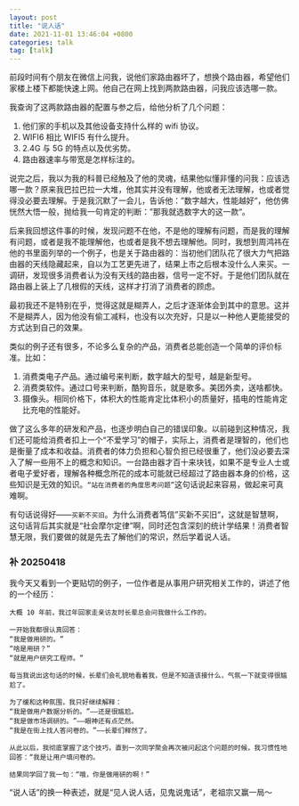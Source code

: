 ```yaml
---
layout: post
title: "说人话"
date: 2021-11-01 13:46:04 +0800
categories: talk
tag: [talk]
---
```


前段时间有个朋友在微信上问我，说他们家路由器坏了，想换个路由器，希望他们家楼上楼下都能快速上网。他自己在网上找到两款路由器，问我应该选哪一款。

<!-- more -->

我查询了这两款路由器的配置与参之后，给他分析了几个问题：

1. 他们家的手机以及其他设备支持什么样的 wifi 协议。
2. WIFI6 相比 WIFI5 有什么提升。
3. 2.4G 与 5G 的特点以及优劣势。
4. 路由器速率与带宽是怎样标注的。

说完之后，我以为我的科普已经触及了他的灵魂，结果他似懂非懂的问我：应该选哪一款？原来我巴拉巴拉一大堆，他其实并没有理解，他或者无法理解，也或者觉得没必要去理解。于是我沉默了一会儿，告诉他：”数字越大，性能越好“，他仿佛恍然大悟一般，抛给我一句肯定的判断：”那我就选数字大的这一款“。

后来我回想这件事的时候，发现问题不在他，不是他的理解有问题，而是我的理解有问题，或者是我不能理解他，也或者是我不想去理解他。同时，我想到周鸿祎在他的书里面列举的一个例子，也是关于路由器的：当初他们团队花了很大力气把路由器的天线隐藏起来，自以为工艺更先进了，结果上市之后根本没什么人来买。一调研，发现很多消费者认为没有天线的路由器，信号一定不好。于是他们团队就在路由器上装上了几根假的天线，这样才打消了消费者的顾虑。

最初我还不是特别在乎，觉得这就是糊弄人，之后才逐渐体会到其中的意思。这并不是糊弄人，因为他没有偷工减料，也没有以次充好，只是以一种他人更能接受的方式达到自己的效果。

类似的例子还有很多，不论多么复杂的产品，消费者总能创造一个简单的评价标准。比如：

1. 消费类电子产品。通过编号来判断，数字越大的型号，越是新型号。
2. 消费类软件。通过口号来判断，酷狗音乐，就是歌多。美团外卖，送啥都快。
3. 摄像头。相同价格下，体积大的性能肯定比体积小的质量好，插电的性能肯定比充电的性能好。

做了这么多年的研发和产品，也逐步明白自己的错误印象。以前碰到这种情况，我们还可能给消费者扣上一个“不爱学习”的帽子，实际上，消费者是理智的，他们也是衡量了成本和收益。消费者的体力负担和心智负担已经很重了，他们没必要去深入了解一些用不上的概念和知识。一台路由器才百十来块钱，如果不是专业人士或者电子爱好者，理解各种概念所花的成本可能就已经超过了路由器本身的价格，这些知识是无效的知识。`“站在消费者的角度思考问题”`这句话说起来容易，做起来可真难啊。

有句话说得好——`买新不买旧`。为什么消费者笃信”买新不买旧“，这就是智慧啊，这句话背后其实就是“社会摩尔定律”啊，同时还包含深刻的统计学结果！消费者智慧无限，我们要做的就是先去了解他们的常识，然后学着说人话。

### 补 20250418

我今天又看到一个更贴切的例子，一位作者是从事用户研究相关工作的，讲述了他的一个经历：

```plain
大概 10 年前，我过年回家走亲访友时长辈总会问我做什么工作的。

一开始我都很认真回答：
“我是做用研的。​”
“啥是用研？​”
“就是用户研究工程师。​”

每当我说出这句话的时候，长辈们会礼貌地看着我，但是不知道该接什么，气氛一下就变得很尴尬了。

为了缓和这种氛围，我只好继续解释：
“我是做用户数据分析的。​”——还是很尴尬。
“我是做市场调研的。​”——眼神还有点茫然。
“我是在街上找人答问卷的。​”——长辈们释然了。

从此以后，我彻底掌握了这个技巧，直到一次同学聚会再次被问起这个问题的时候，我习惯性地回答：​“我是让用户填问卷的。

结果同学回了我一句：​“哦，你是做用研的啊！”
```

“说人话”的换一种表述，就是“见人说人话，见鬼说鬼话”，老祖宗又赢一局～
